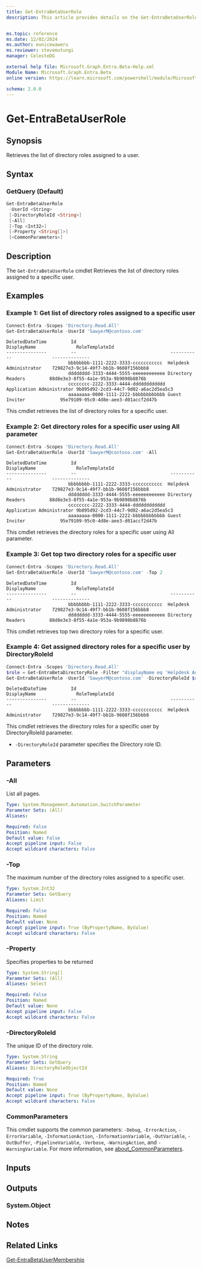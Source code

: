 ```yaml
---
title: Get-EntraBetaUserRole
description: This article provides details on the Get-EntraBetaUserRole command.


ms.topic: reference
ms.date: 12/02/2024
ms.author: eunicewaweru
ms.reviewer: stevemutungi
manager: CelesteDG

external help file: Microsoft.Graph.Entra.Beta-Help.xml
Module Name: Microsoft.Graph.Entra.Beta
online version: https://learn.microsoft.com/powershell/module/Microsoft.Graph.Entra.Beta/Get-EntraBetaUserRole

schema: 2.0.0
---
```


# Get-EntraBetaUserRole

## Synopsis

Retrieves the list of directory roles assigned to a user.

## Syntax

### GetQuery (Default)

```powershell
Get-EntraBetaUserRole
 -UserId <String>
 [-DirectoryRoleId <String>]
 [-All]
 [-Top <Int32>]
 [-Property <String[]>]
 [<CommonParameters>]
```

## Description

The `Get-EntraBetaUserRole` cmdlet Retrieves the list of directory roles assigned to a specific user.

## Examples

### Example 1: Get list of directory roles assigned to a specific user

```powershell
Connect-Entra -Scopes 'Directory.Read.All'
Get-EntraBetaUserRole -UserId 'SawyerM@contoso.com'
```

```Output
DeletedDateTime         Id                                   DisplayName               RoleTemplateId
---------------         --                                   -----------               --------------
                       bbbbbbbb-1111-2222-3333-ccccccccccc  Helpdesk Administrator    729827e3-9c14-49f7-bb1b-9608f156bbb8
                       dddddddd-3333-4444-5555-eeeeeeeeeeee Directory Readers         88d8e3e3-8f55-4a1e-953a-9b9898b8876b
                       cccccccc-2222-3333-4444-dddddddddddd Application Administrator 9b895d92-2cd3-44c7-9d02-a6ac2d5ea5c3
                       aaaaaaaa-0000-1111-2222-bbbbbbbbbbbb Guest Inviter             95e79109-95c0-4d8e-aee3-d01accf2d47b  
```

This cmdlet retrieves the list of directory roles for a specific user.  

### Example 2: Get directory roles for a specific user using All parameter

```powershell
Connect-Entra -Scopes 'Directory.Read.All'
Get-EntraBetaUserRole -UserId 'SawyerM@contoso.com' -All
```

```Output
DeletedDateTime         Id                                   DisplayName               RoleTemplateId
---------------         --                                   -----------               --------------
                       bbbbbbbb-1111-2222-3333-ccccccccccc  Helpdesk Administrator    729827e3-9c14-49f7-bb1b-9608f156bbb8
                       dddddddd-3333-4444-5555-eeeeeeeeeeee Directory Readers         88d8e3e3-8f55-4a1e-953a-9b9898b8876b
                       cccccccc-2222-3333-4444-dddddddddddd Application Administrator 9b895d92-2cd3-44c7-9d02-a6ac2d5ea5c3
                       aaaaaaaa-0000-1111-2222-bbbbbbbbbbbb Guest Inviter             95e79109-95c0-4d8e-aee3-d01accf2d47b
```

This cmdlet retrieves the directory roles for a specific user using All parameter.  

### Example 3: Get top two directory roles for a specific user

```powershell
Connect-Entra -Scopes 'Directory.Read.All'
Get-EntraBetaUserRole -UserId 'SawyerM@contoso.com' -Top 2
```

```Output
DeletedDateTime         Id                                   DisplayName               RoleTemplateId
---------------         --                                   -----------               --------------
                       bbbbbbbb-1111-2222-3333-ccccccccccc  Helpdesk Administrator    729827e3-9c14-49f7-bb1b-9608f156bbb8
                       dddddddd-3333-4444-5555-eeeeeeeeeeee Directory Readers         88d8e3e3-8f55-4a1e-953a-9b9898b8876b  
```

This cmdlet retrieves top two directory roles for a specific user.

### Example 4: Get assigned directory roles for a specific user by DirectoryRoleId

```powershell
Connect-Entra -Scopes 'Directory.Read.All'
$role = Get-EntraBetaDirectoryRole -Filter "displayName eq 'Helpdesk Administrator'"
Get-EntraBetaUserRole -UserId 'SawyerM@contoso.com' -DirectoryRoleId $role.Id
```

```Output
DeletedDateTime         Id                                   DisplayName               RoleTemplateId
---------------         --                                   -----------               --------------
                       bbbbbbbb-1111-2222-3333-ccccccccccc  Helpdesk Administrator    729827e3-9c14-49f7-bb1b-9608f156bbb8
```

This cmdlet retrieves the directory roles for a specific user by DirectoryRoleId parameter.

- `-DirectoryRoleId` parameter specifies the Directory role ID.

## Parameters

### -All

List all pages.

```yaml
Type: System.Management.Automation.SwitchParameter
Parameter Sets: (All)
Aliases:

Required: False
Position: Named
Default value: False
Accept pipeline input: False
Accept wildcard characters: False
```

### -Top

The maximum number of the directory roles assigned to a specific user.

```yaml
Type: System.Int32
Parameter Sets: GetQuery
Aliases: Limit

Required: False
Position: Named
Default value: None
Accept pipeline input: True (ByPropertyName, ByValue)
Accept wildcard characters: False
```

### -Property

Specifies properties to be returned

```yaml
Type: System.String[]
Parameter Sets: (All)
Aliases: Select

Required: False
Position: Named
Default value: None
Accept pipeline input: False
Accept wildcard characters: False
```

### -DirectoryRoleId

The unique ID of the directory role.

```yaml
Type: System.String
Parameter Sets: GetQuery
Aliases: DirectoryRoleObjectId

Required: True
Position: Named
Default value: None
Accept pipeline input: True (ByPropertyName, ByValue)
Accept wildcard characters: False
```

### CommonParameters

This cmdlet supports the common parameters: `-Debug`, `-ErrorAction`, `-ErrorVariable`, `-InformationAction`, `-InformationVariable`, `-OutVariable`, `-OutBuffer`, `-PipelineVariable`, `-Verbose`, `-WarningAction`, and `-WarningVariable`. For more information, see [about_CommonParameters](https://go.microsoft.com/fwlink/?LinkID=113216).

## Inputs

## Outputs

### System.Object

## Notes

## Related Links

[Get-EntraBetaUserMembership](Get-EntraBetaUserMembership.md)
